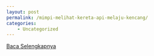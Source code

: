 ```yaml
---
layout: post
permalink: /mimpi-melihat-kereta-api-melaju-kencang/
categories:
    - Uncategorized
---
```


[Baca Selengkapnya](/03)